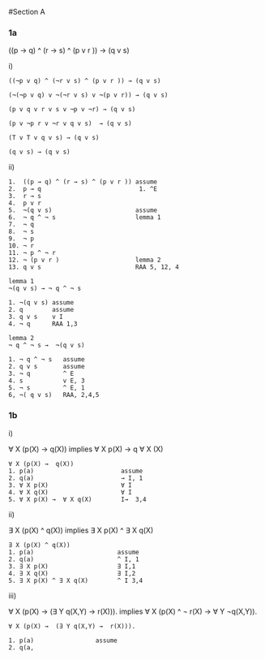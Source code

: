 #Section A
### 1a

((p → q) ^ (r → s) ^ (p v r )) → (q v s)

i)

```
((¬p v q) ^ (¬r v s) ^ (p v r )) → (q v s) 

(¬(¬p v q) v ¬(¬r v s) v ¬(p v r)) → (q v s)

(p v q v r v s v ¬p v ¬r) → (q v s)

(p v ¬p r v ¬r v q v s)  → (q v s)

(T v T v q v s) → (q v s)

(q v s) → (q v s)

```

ii)

```
1.  ((p → q) ^ (r → s) ^ (p v r )) assume 
2.  p → q                           1. ^E
3.  r → s
4.  p v r 
5.  ¬(q v s)                       assume
6.  ¬ q ^ ¬ s                      lemma 1
7.  ¬ q 
8.  ¬ s
9.  ¬ p 
10. ¬ r
11. ¬ p ^ ¬ r 
12. ¬ (p v r )                     lemma 2
13. q v s                          RAA 5, 12, 4

lemma 1
¬(q v s) → ¬ q ^ ¬ s 

1. ¬(q v s) assume 
2. q        assume
3. q v s    v I 
4. ¬ q      RAA 1,3

lemma 2 
¬ q ^ ¬ s →  ¬(q v s)

1. ¬ q ^ ¬ s   assume 
2. q v s       assume 
3. ¬ q         ^ E
4. s           v E, 3 
5. ¬ s         ^ E, 1
6, ¬( q v s)   RAA, 2,4,5
```

### 1b

i) 

∀ X (p(X) →  q(X)) implies ∀ X p(X) →  q ∀ X (X)  

```
∀ X (p(X) →  q(X)) 
1. p(a)                        assume
2. q(a)                        → I, 1
3. ∀ X p(X)                    ∀ I
4. ∀ X q(X)                    ∀ I
5. ∀ X p(X) →  ∀ X q(X)        I→  3,4
```

ii)

∃ X (p(X) ^ q(X)) implies ∃ X p(X) ^ ∃ X q(X)

```
∃ X (p(X) ^ q(X))      
1. p(a)                       assume
2. q(a)                       ^ I, 1
3. ∃ X p(X)                   ∃ I,1
4. ∃ X q(X)                   ∃ I,2
5. ∃ X p(X) ^ ∃ X q(X)        ^ I 3,4
```

iii)

∀ X (p(X) →  (∃ Y q(X,Y) →  r(X))). implies  ∀ X (p(X) ^ ¬ r(X) →   ∀ Y
¬q(X,Y)).

```
∀ X (p(X) →  (∃ Y q(X,Y) →  r(X))).

1. p(a)                 assume 
2. q(a,

